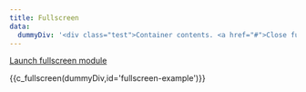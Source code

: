 ```yaml
---
title: Fullscreen
data:
  dummyDiv: '<div class="test">Container contents. <a href="#">Close fullscreen</a></div>'
---
```

<a href="#fullscreen-example" data-fullscreen-trigger="#fullscreen-example">Launch fullscreen module</a>

{{c_fullscreen(dummyDiv,id='fullscreen-example')}}
